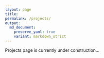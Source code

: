```yaml
---
layout: page
title: 
permalink: /projects/
output: 
  md_document:
    preserve_yaml: true
    variant: markdown_strict
---
```


Projects page is currently under construction…
